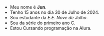 - Meu nome é **Jun**.
- Tenho 15 anos no dia 30 de Julho de 2024.
- Sou estudante da *E.E. Nove de Julho*.
- Sou da série do primeiro ano C.
- Estou Cursando programação na Alura.
